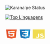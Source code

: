 ![Karanalpe Status](https://github-readme-stats.vercel.app/api?username=personaluigi&show_icons=true)

[![Top Linguagens](https://github-readme-stats.vercel.app/api/top-langs/?username=personaluigi&layout=compact)](https://github.com/personaluigi/github-readme-stats)
<div style="display: inline_block"><br>
  <img align="center" alt="html" height="30" width="40" src="https://raw.githubusercontent.com/devicons/devicon/master/icons/html5/html5-original.svg">
  <img align="center" alt="css" height="30" width="40" src="https://raw.githubusercontent.com/devicons/devicon/master/icons/css3/css3-original.svg">
  <img align="center" alt="js" height="30" width="40" src="https://raw.githubusercontent.com/devicons/devicon/master/icons/javascript/javascript-plain.svg">
</div>
